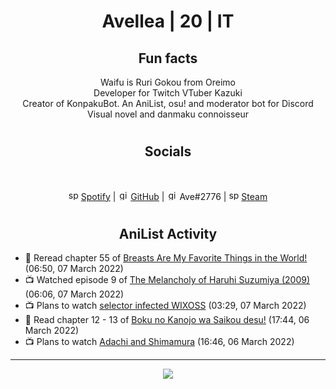 <h1 align="center">
Avellea | 20 | IT
</h1>



<h2 align="center">
Fun facts
</h2>

<p align="center">
Waifu is Ruri Gokou from Oreimo<br>
Developer for Twitch VTuber Kazuki<br>
Creator of KonpakuBot. An AniList, osu! and moderator bot for Discord<br>
Visual novel and danmaku connoisseur
</p>

<h1>
<h2 align="center">Socials</h2>
<br>
<p align="center">
<img src="https://open.scdn.co/cdn/images/favicon.5cb2bd30.ico" alt="spotify logo" width="16"> <a href="https://open.spotify.com/user/2r8tkjt7qlh7uo7k06z43t63a">Spotify</a> | <img src="https://github.com/fluidicon.png" alt="github logo" width="16"> <a href="https://github.com/Avellea">GitHub</a> | <img src="https://i.imgur.com/ywxedYu.png" alt="github logo" width="16"> Ave#2776 | <img src="https://store.steampowered.com/favicon.ico" alt="spotify logo" width="16"> <a href="https://steamcommunity.com/id/Avellea/">Steam</a>
</p>
<h1>

<h2 align="center">AniList Activity</h2>

<!-- ANILIST_ACTIVITY:start -->

-   📖 Reread chapter 55 of [Breasts Are My Favorite Things in the World!](https://anilist.co/manga/100209) (06:50, 07 March 2022)
-   📺 Watched episode 9 of [The Melancholy of Haruhi Suzumiya (2009)](https://anilist.co/anime/4382) (06:06, 07 March 2022)
-   📺 Plans to watch [selector infected WIXOSS](https://anilist.co/anime/20615) (03:29, 07 March 2022)
-   📖 Read chapter 12 - 13 of [Boku no Kanojo wa Saikou desu!](https://anilist.co/manga/100319) (17:44, 06 March 2022)
-   📺 Plans to watch [Adachi and Shimamura](https://anilist.co/anime/109287) (16:46, 06 March 2022)

<!-- ANILIST_ACTIVITY:end -->


---



<p align="center">
<img src="https://i.pinimg.com/originals/5f/95/04/5f9504eb5a7d27ec7a6121b9e9aa48b3.gif">
<p>
